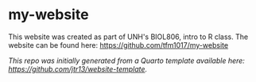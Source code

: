 # my-website

This website was created as part of UNH's BIOL806, intro to R class. 
The website can be found here: https://github.com/tfm1017/my-website

*This repo was initially generated from a Quarto template available here: https://github.com/jtr13/website-template.*

